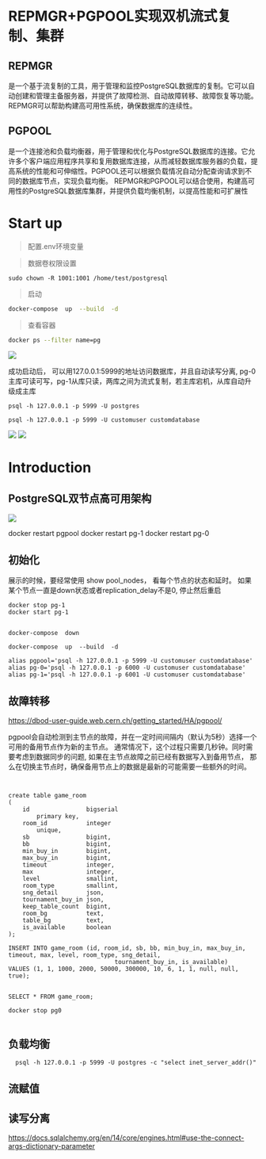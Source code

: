 
# REPMGR+PGPOOL实现双机流式复制、集群


## REPMGR
是一个基于流复制的工具，用于管理和监控PostgreSQL数据库的复制。它可以自动创建和管理主备服务器，并提供了故障检测、自动故障转移、故障恢复等功能。REPMGR可以帮助构建高可用性系统，确保数据库的连续性。

## PGPOOL
是一个连接池和负载均衡器，用于管理和优化与PostgreSQL数据库的连接。它允许多个客户端应用程序共享和复用数据库连接，从而减轻数据库服务器的负载，提高系统的性能和可伸缩性。PGPOOL还可以根据负载情况自动分配查询请求到不同的数据库节点，实现负载均衡。
REPMGR和PGPOOL可以结合使用，构建高可用性的PostgreSQL数据库集群，并提供负载均衡机制，以提高性能和可扩展性



# Start up

> 配置.env环境变量

> 数据卷权限设置

```
sudo chown -R 1001:1001 /home/test/postgresql

```

> 启动

```bash
docker-compose  up  --build  -d
```

> 查看容器

```bash
docker ps --filter name=pg
```

![](https://file0.52tesla.com/xtbf/11b585ec6c294a339872b96320271cd5/1eb0359e)


成功启动后， 可以用127.0.0.1:5999的地址访问数据库，并且自动读写分离, pg-0主库可读可写，pg-1从库只读，两库之间为流式复制，若主库宕机，从库自动升级成主库

```
psql -h 127.0.0.1 -p 5999 -U postgres
```

```
psql -h 127.0.0.1 -p 5999 -U customuser customdatabase

```

![](https://file0.52tesla.com/xtbf/7b1817d71f824bbdbeb0c23fc9e403d6/acfd5aa9)
![](https://file0.52tesla.com/xtbf/f946fe91ae01431c8c22f72741c96b8b/1c012cce)

# Introduction

## PostgreSQL双节点高可用架构


![](https://file0.52tesla.com/xtbf/d666c28d38424c62a13088f2c1c01cf1/c02aaed6)


docker restart pgpool
docker restart pg-1
docker restart pg-0

## 初始化

展示的时候，要经常使用 show pool_nodes， 看每个节点的状态和延时。 如果某个节点一直是down状态或者replication_delay不是0, 停止然后重启


```
docker stop pg-1
docker start pg-1
```

```

docker-compose  down

docker-compose  up  --build  -d

alias pgpool='psql -h 127.0.0.1 -p 5999 -U customuser customdatabase'
alias pg-0='psql -h 127.0.0.1 -p 6000 -U customuser customdatabase'
alias pg-1='psql -h 127.0.0.1 -p 6001 -U customuser customdatabase'

```




## 故障转移

https://dbod-user-guide.web.cern.ch/getting_started/HA/pgpool/

pgpool会自动检测到主节点的故障，并在一定时间间隔内（默认为5秒）选择一个可用的备用节点作为新的主节点。
通常情况下，这个过程只需要几秒钟。同时需要考虑到数据同步的问题, 如果在主节点故障之前已经有数据写入到备用节点，
那么在切换主节点时，确保备用节点上的数据是最新的可能需要一些额外的时间。


```


create table game_room
(
    id                bigserial
        primary key,
    room_id           integer
        unique,
    sb                bigint,
    bb                bigint,
    min_buy_in        bigint,
    max_buy_in        bigint,
    timeout           integer,
    max               integer,
    level             smallint,
    room_type         smallint,
    sng_detail        json,
    tournament_buy_in json,
    keep_table_count  bigint,
    room_bg           text,
    table_bg          text,
    is_available      boolean
);

INSERT INTO game_room (id, room_id, sb, bb, min_buy_in, max_buy_in, timeout, max, level, room_type, sng_detail,
                              tournament_buy_in, is_available)
VALUES (1, 1, 1000, 2000, 50000, 300000, 10, 6, 1, 1, null, null, true);


SELECT * FROM game_room;

docker stop pg0


```


## 负载均衡
```
  psql -h 127.0.0.1 -p 5999 -U postgres -c "select inet_server_addr()"
```

## 流赋值

## 读写分离


https://docs.sqlalchemy.org/en/14/core/engines.html#use-the-connect-args-dictionary-parameter

